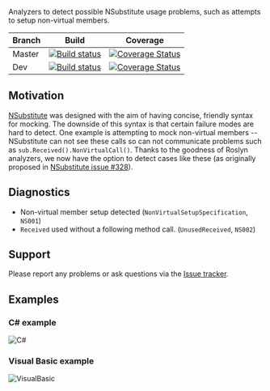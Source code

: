 Analyzers to detect possible NSubstitute usage problems, such as attempts to setup non-virtual members.

| Branch        | Build           | Coverage  |
| ------------- |-------------| -----|
| Master      | [![Build status](https://ci.appveyor.com/api/projects/status/t9lhmp61nuy3a7k5/branch/master?svg=true)](https://ci.appveyor.com/project/NSubstitute/nsubstitute-analyzers/branch/master)      |   [![Coverage Status](https://coveralls.io/repos/github/nsubstitute/NSubstitute.Analyzers/badge.svg?branch=master)](https://coveralls.io/github/nsubstitute/NSubstitute.Analyzers?branch=master) |
| Dev      | [![Build status](https://ci.appveyor.com/api/projects/status/t9lhmp61nuy3a7k5/branch/dev?svg=true)](https://ci.appveyor.com/project/NSubstitute/nsubstitute-analyzers/branch/dev)    |   [![Coverage Status](https://coveralls.io/repos/github/nsubstitute/NSubstitute.Analyzers/badge.svg?branch=dev)](https://coveralls.io/github/nsubstitute/NSubstitute.Analyzers?branch=dev) |

## Motivation

[NSubstitute](https://github.com/nsubstitute/NSubstitute) was designed with the aim of having concise, friendly syntax for mocking. The downside of this syntax is that certain failure modes are hard to detect. One example is attempting to mock non-virtual members -- NSubstitute can not see these calls so can not communicate problems such as `sub.Received().NonVirtualCall()`. Thanks to the goodness of Roslyn analyzers, we now have the option to detect cases like these (as originally proposed in [NSubstitute issue #328](https://github.com/nsubstitute/NSubstitute/issues/328)).

## Diagnostics

* Non-virtual member setup detected (`NonVirtualSetupSpecification`, `NS001`)
* `Received` used without a following method call. (`UnusedReceived`, `NS002`)

## Support

Please report any problems or ask questions via the [Issue tracker](https://github.com/nsubstitute/NSubstitute.Analyzers/issues).

## Examples

### C# example
![C#](https://raw.githubusercontent.com/nsubstitute/NSubstitute/NSubstitute.Analyzers/dev/images/csharp-example.png)

### Visual Basic example
![VisualBasic](https://raw.githubusercontent.com/nsubstitute/NSubstitute.Analyzers/dev/images/vb-example.png)
